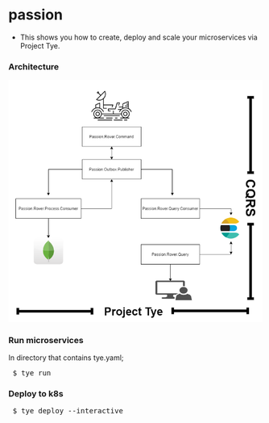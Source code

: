 # passion

- This shows you how to create, deploy and scale your microservices via Project Tye.

### Architecture

![diagram-single-pod](https://raw.githubusercontent.com/oktydag/passion/main/contents/infrastructure-v2.png)


### Run microservices

In directory that contains tye.yaml;

<pre> $ tye run
</pre>

### Deploy to k8s
<pre> $ tye deploy --interactive
</pre>
